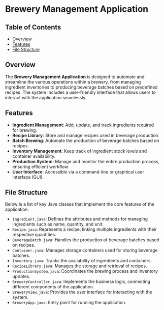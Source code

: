 
# Brewery Management Application

## Table of Contents

- [Overview](#overview)
- [Features](#features)
- [File Structure](#file-structure)


## Overview

The **Brewery Management Application** is designed to automate and streamline the various operations within a brewery, from managing ingredient inventories to producing beverage batches based on predefined recipes. The system includes a user-friendly interface that allows users to interact with the application seamlessly.

## Features

- **Ingredient Management**: Add, update, and track ingredients required for brewing.
- **Recipe Library**: Store and manage recipes used in beverage production.
- **Batch Brewing**: Automate the production of beverage batches based on recipes.
- **Inventory Management**: Keep track of ingredient stock levels and container availability.
- **Production System**: Manage and monitor the entire production process, ensuring efficient workflow.
- **User Interface**: Accessible via a command-line or graphical user interface (GUI).

## File Structure

Below is a list of key Java classes that implement the core features of the application:

- `Ingredient.java`: Defines the attributes and methods for managing ingredients such as name, quantity, and unit.
- `Recipe.java`: Represents a recipe, linking multiple ingredients with their respective quantities.
- `BeverageBatch.java`: Handles the production of beverage batches based on recipes.
- `Container.java`: Manages storage containers used for storing beverage batches.
- `Inventory.java`: Tracks the availability of ingredients and containers.
- `RecipeLibrary.java`: Manages the storage and retrieval of recipes.
- `ProductionSystem.java`: Coordinates the brewing process and inventory updates.
- `BreweryController.java`: Implements the business logic, connecting different components of the application.
- `BreweryView.java`: Provides the user interface for interacting with the system.
- `BreweryApp.java`: Entry point for running the application.
